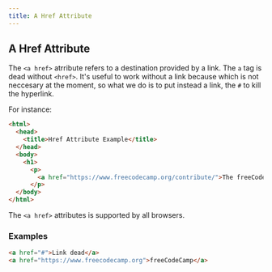 ```yaml
---
title: A Href Attribute
---
```

## A Href Attribute

The `<a href>` atrribute refers to a destination provided by a link. The `a` tag is dead without `<href>`. It's useful to work without a link because which is not neccesary at the moment, so what we do is to put instead a link, the `#` to kill the hyperlink.

For instance:

```html
<html>
  <head>
    <title>Href Attribute Example</title>
  </head>
  <body>
    <h1>
      <p>
        <a href="https://www.freecodecamp.org/contribute/">The freeCodeCamp Contribution Page</a>shows you how and where you can contribute to freeCodeCamp's community and growth.
      </p>
  </body>
</html>
```
The `<a href>` attributes is supported by all browsers.

### Examples
```html
<a href="#">Link dead</a>
<a href="https://www.freecodecamp.org">freeCodeCamp</a>
```
